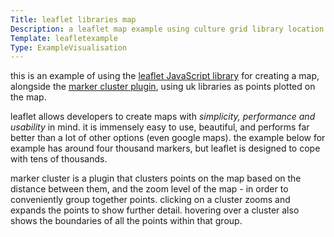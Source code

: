 ```yaml
---
Title: leaflet libraries map
Description: a leaflet map example using culture grid library location data to create a map of uk libraries.
Template: leafletexample
Type: ExampleVisualisation
---
```


this is an example of using the [leaflet JavaScript library](http://leafletjs.com/) for creating a map, alongside the [marker cluster plugin](https://github.com/Leaflet/Leaflet.markercluster), using uk libraries as points plotted on the map.

leaflet allows developers to create maps with *simplicity, performance and usability* in mind.  it is immensely easy to use, beautiful, and performs far better than a lot of other options (even google maps).  the example below for example has around four thousand markers, but leaflet is designed to cope with tens of thousands. 

marker cluster is a plugin that clusters points on the map based on the distance between them, and the zoom level of the map - in order to conveniently group together points.  clicking on a cluster zooms and expands the points to show further detail.  hovering over a cluster also shows the boundaries of all the points within that group.